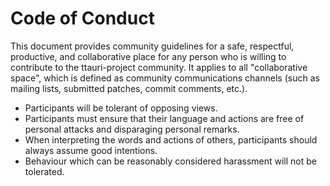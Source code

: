 # Code of Conduct

This document provides community guidelines for a safe, respectful,
productive, and collaborative place for any person who is willing to
contribute to the ttauri-project community. It applies to all
"collaborative space", which is defined as community communications
channels (such as mailing lists, submitted patches, commit comments, etc.).

- Participants will be tolerant of opposing views.
- Participants must ensure that their language and actions are free
   of personal attacks and disparaging personal remarks.
- When interpreting the words and actions of others, participants should
   always assume good intentions.
- Behaviour which can be reasonably considered harassment will not be
   tolerated.
